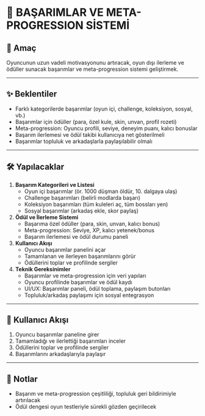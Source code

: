 # 🏅 BAŞARIMLAR VE META-PROGRESSION SİSTEMİ

## 🎯 Amaç
Oyuncunun uzun vadeli motivasyonunu artıracak, oyun dışı ilerleme ve ödüller sunacak başarımlar ve meta-progression sistemi geliştirmek.

---

## ✨ Beklentiler
- Farklı kategorilerde başarımlar (oyun içi, challenge, koleksiyon, sosyal, vb.)
- Başarımlar için ödüller (para, özel kule, skin, unvan, profil rozeti)
- Meta-progression: Oyuncu profili, seviye, deneyim puanı, kalıcı bonuslar
- Başarım ilerlemesi ve ödül takibi kullanıcıya net gösterilmeli
- Başarımlar topluluk ve arkadaşlarla paylaşılabilir olmalı

---

## 🛠️ Yapılacaklar
1. **Başarım Kategorileri ve Listesi**
   - Oyun içi başarımlar (ör. 1000 düşman öldür, 10. dalgaya ulaş)
   - Challenge başarımları (belirli modlarda başarı)
   - Koleksiyon başarımları (tüm kuleleri aç, tüm bossları yen)
   - Sosyal başarımlar (arkadaş ekle, skor paylaş)
2. **Ödül ve İlerleme Sistemi**
   - Başarıma özel ödüller (para, skin, unvan, kalıcı bonus)
   - Meta-progression: Seviye, XP, kalıcı yetenek/bonus
   - Başarım ilerlemesi ve ödül durumu paneli
3. **Kullanıcı Akışı**
   - Oyuncu başarımlar panelini açar
   - Tamamlanan ve ilerleyen başarımlarını görür
   - Ödüllerini toplar ve profilinde sergiler
4. **Teknik Gereksinimler**
   - Başarımlar ve meta-progression için veri yapıları
   - Oyuncu profilinde başarımlar ve ödül kaydı
   - UI/UX: Başarımlar paneli, ödül toplama, paylaşım butonları
   - Topluluk/arkadaş paylaşımı için sosyal entegrasyon

---

## 👤 Kullanıcı Akışı
1. Oyuncu başarımlar paneline girer
2. Tamamladığı ve ilerlettiği başarımları inceler
3. Ödüllerini toplar ve profilinde sergiler
4. Başarımlarını arkadaşlarıyla paylaşır

---

## 📝 Notlar
- Başarım ve meta-progression çeşitliliği, topluluk geri bildirimiyle artırılacak
- Ödül dengesi oyun testleriyle sürekli gözden geçirilecek 